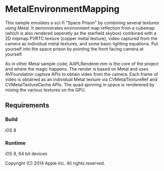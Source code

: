 # MetalEnvironmentMapping

This sample emulates a sci-fi "Space Prison" by combining several textures using Metal. It demonstrates environment map reflection from a cubemap (which is also rendered seperatly as the starfield skybox) combined with a 2D mipmap PVRTC texture (copper metal texture), video captured from the camera as individual metal textures, and some basic lighting equations. Put yourself into the space prison by pointing the front facing camera at yourself.

As in other Metal sample code, AAPLRenderer.mm is the core of the project and where the magic happens. The render is based on Metal and uses AVFoundation capture APIs to obtain video from the camera. Each frame of video is obtained as an individual Metal texture via CVMetalTextureRef and CVMetalTextureCache APIs. The quad spinning in space is renderered by mixing the various textures on the GPU. 


## Requirements

### Build

iOS 8

### Runtime

iOS 8, 64 bit devices

Copyright (C) 2014 Apple Inc. All rights reserved.
